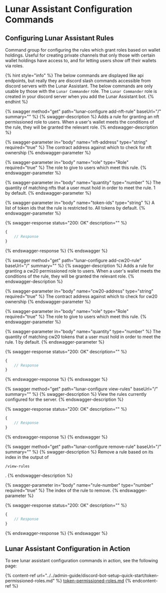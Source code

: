 # Lunar Assistant Configuration Commands

## Configuring Lunar Assistant Rules

Command group for configuring the rules which grant roles based on wallet holdings. Useful for creating private channels that only those with certain wallet holdings have access to, and for letting users show off their wallets via roles.

{% hint style="info" %}
The below commands are displayed like api endpoints, but really they are discord slash commands accessible from discord servers with the Lunar Assistant. The below commands are only usable by those with the `Lunar Commander` role. The `Lunar Commander` role is created in your discord server when you add the Lunar Assistant bot.
{% endhint %}

{% swagger method="get" path="lunar-configure add-nft-rule" baseUrl="/" summary="" %}
{% swagger-description %}
Adds a rule for granting an nft permissioned role to users. When a user's wallet meets the conditions of the rule, they will be granted the relevant role.
{% endswagger-description %}

{% swagger-parameter in="body" name="nft-address" type="string" required="true" %}
The contract address against which to check for nft ownership
{% endswagger-parameter %}

{% swagger-parameter in="body" name="role" type="Role" required="true" %}
The role to give to users which meet this rule.
{% endswagger-parameter %}

{% swagger-parameter in="body" name="quantity" type="number" %}
The quantity of matching nfts that a user must hold in order to meet the rule. 1 by default.
{% endswagger-parameter %}

{% swagger-parameter in="body" name="token-ids" type="string" %}
A list of token ids that the rule is restricted to. All tokens by default.
{% endswagger-parameter %}

{% swagger-response status="200: OK" description="" %}
```javascript
{
    // Response
}
```
{% endswagger-response %}
{% endswagger %}

{% swagger method="get" path="lunar-configure add-cw20-rule" baseUrl="/" summary="" %}
{% swagger-description %}
Adds a rule for granting a cw20 permissioned role to users. When a user's wallet meets the conditions of the rule, they will be granted the relevant role.
{% endswagger-description %}

{% swagger-parameter in="body" name="cw20-address" type="string" required="true" %}
The contract address against which to check for cw20 ownership
{% endswagger-parameter %}

{% swagger-parameter in="body" name="role" type="Role" required="true" %}
The role to give to users which meet this rule.
{% endswagger-parameter %}

{% swagger-parameter in="body" name="quantity" type="number" %}
The quantity of matching cw20 tokens that a user must hold in order to meet the rule. 1 by default.
{% endswagger-parameter %}

{% swagger-response status="200: OK" description="" %}
```javascript
{
    // Response
}
```
{% endswagger-response %}
{% endswagger %}

{% swagger method="get" path="lunar-configure view-rules" baseUrl="/" summary="" %}
{% swagger-description %}
View the rules currently configured for the server.
{% endswagger-description %}

{% swagger-response status="200: OK" description="" %}
```javascript
{
    // Response
}
```
{% endswagger-response %}
{% endswagger %}

{% swagger method="get" path="lunar-configure remove-rule" baseUrl="/" summary="" %}
{% swagger-description %}
Remove a rule based on its index in the output of 

`/view-rules`

.
{% endswagger-description %}

{% swagger-parameter in="body" name="rule-number" type="number" required="true" %}
The index of  the rule to remove.
{% endswagger-parameter %}

{% swagger-response status="200: OK" description="" %}
```javascript
{
    // Response
}
```
{% endswagger-response %}
{% endswagger %}

## Lunar Assistant Configuration in Action

To see lunar assistant configuration commands in action, see the following page:

{% content-ref url="../../admin-guide/discord-bot-setup-quick-start/token-permissioned-roles.md" %}
[token-permissioned-roles.md](../../admin-guide/discord-bot-setup-quick-start/token-permissioned-roles.md)
{% endcontent-ref %}

